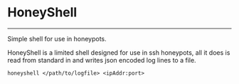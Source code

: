 # HoneyShell
---
Simple shell for use in honeypots.

HoneyShell is a limited shell designed for use in ssh honeypots, all it does is read from standard in and writes
json encoded log lines to a file.

```
honeyshell </path/to/logfile> <ipAddr:port>
```
